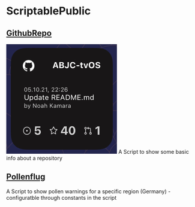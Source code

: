 # ScriptablePublic


## [GithubRepo](GithubRepo/GithubRepo.js)
![GithubRepo Widget](GithubRepo/widget.jpeg)
A Script to show some basic info about a repository

## [Pollenflug](GithubRepo.js)
A Script to show pollen warnings for a specific region (Germany) - configuratble through constants in the script